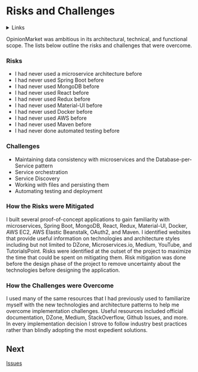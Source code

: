# Risks and Challenges

<details>
  <summary>Links</summary>
  
  ## Portfolio Links
  - [Introduction](https://github.com/JoshVandeWalle/OpinionMarket/blob/main/Introduction.md "Introduction")  
  - [Requirements](https://github.com/JoshVandeWalle/OpinionMarket/blob/main/Requirements.md "Requirements")  
  - [Technologies](https://github.com/JoshVandeWalle/OpinionMarket/blob/main/Technologies.md "Technolgoies")  
  - [Technical Approach](https://github.com/JoshVandeWalle/OpinionMarket/blob/main/Approach.md "Technical Approach")  
  - [Risks & Challenges](https://github.com/JoshVandeWalle/OpinionMarket/blob/main/RisksAndChallenges.md "Risks & Challenges")  
  - [Issues](https://github.com/JoshVandeWalle/OpinionMarket/blob/main/Issues.md "Issues")  
  ## External Links
  - [Demo](https://www.loom.com/share/3d94522a19c94a43bbb02ec2a3d37ed6 "Demo")
  - [OpinionMarket](https://opinionmarketproject.com/ "OpinionMarket")  
  - [Swagger](https://app.swaggerhub.com/apis/JoshV3742/Capstone/1.0.0 "Swagger")  
</details>

OpinionMarket was ambitious in its architectural, technical, and functional scope. The lists below outline the risks and challenges that were overcome.

### Risks
- I had never used a microservice architecture before
- I had never used Spring Boot before
- I had never used MongoDB before
- I had never used React before
- I had never used Redux before
- I had never used Material-UI before
- I had never used Docker before
- I had never used AWS before
- I had never used Maven before
- I had never done automated testing before

### Challenges
- Maintaining data consistency with microservices and the Database-per-Service pattern
- Service orchestration
- Service Discovery
- Working with files and persisting them
- Automating testing and deployment

### How the Risks were Mitigated
I built several proof-of-concept applications to gain familiarity with microservices, Spring Boot, MongoDB, React, Redux, Material-UI, Docker, AWS EC2, AWS Elastic Beanstalk, OAuth2, and Maven. I identified websites that provide useful information on technologies and architecture styles including but not limited to DZone, Microservices.io, Medium, YouTube, and TutorialsPoint. Risks were identified at the outset of the project to maximize the time that could be spent on mitigating them. Risk mitigation was done before the design phase of the project to remove uncertainty  about the technologies before designing the application.

### How the Challenges were Overcome
I used many of the same resources that I had previously used to familiarize myself with the new technologies and architecture patterns to help me overcome implementation challenges. Useful resources included official documentation, DZone, Medium, StackOverflow, Github Issues, and more. In every implementation decision I strove to follow industry best practices rather than blindly adopting the most expedient solutions.

## Next 
[Issues](https://github.com/JoshVandeWalle/OpinionMarket/blob/main/Issues.md "Issues")

